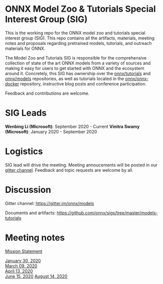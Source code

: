 # ONNX Model Zoo & Tutorials Special Interest Group (SIG)

This is the working repo for the ONNX model zoo and tutorials special interest group (SIG). This repo contains all the artifacts, materials, meeting notes and proposals regarding pretrained models, tutorials, and outreach materials for ONNX. 

The Model Zoo and Tutorials SIG is responsible for the comprehensive collection of state of the art ONNX models from a variety of sources and making it easy for users to get started with ONNX and the ecosystem around it. Concretely, this SIG has ownership over the [onnx/tutorials](https://github.com/onnx/tutorials) and [onnx/models](https://github.com/onnx/models) repositories, as well as tutorials located in the [onnx/onnx-docker](https://github.com/onnx/onnx-docker) repository, instructive blog posts and conference participation. 

Feedback and contributions are welcome.

# SIG Leads
**Wenbing Li (Microsoft)**: September 2020 - Current
**Vinitra Swamy (Microsoft)**: January 2020 - September 2020

# Logistics
SIG lead will drive the meeting. Meeting annoucements will be posted in our [gitter channel](https://gitter.im/onnx/models).
Feedback and topic requests are welcome by all.

# Discussion
Gitter channel: https://gitter.im/onnx/models 

Documents and artifacts: https://github.com/onnx/sigs/tree/master/models-tutorials

# Meeting notes
[Mission Statement](docs/MissionStatement.md)

[January 30, 2020](meetings/001-20200130.md)  
[March 09, 2020](meetings/002-20200309.md)  
[April 13, 2020](meetings/003-20200413.md)  
[June 15, 2020](meetings/004-20200615.md)
[August 14, 2020](meetings/005-20200814.md)
